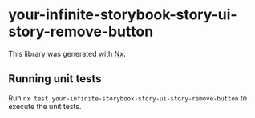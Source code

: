 # your-infinite-storybook-story-ui-story-remove-button

This library was generated with [Nx](https://nx.dev).

## Running unit tests

Run `nx test your-infinite-storybook-story-ui-story-remove-button` to execute the unit tests.
